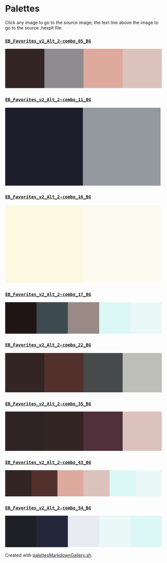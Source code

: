 # Palettes

Click any image to go to the source image; the text line above the image to go to the source .hexplt file.

### [`EB_Favorites_v2_Alt_2-combo_05_BG`](EB_Favorites_v2_Alt_2-combo_05_BG.hexplt)

[ ![EB_Favorites_v2_Alt_2-combo_05_BG.png](EB_Favorites_v2_Alt_2-combo_05_BG.png) ](EB_Favorites_v2_Alt_2-combo_05_BG.png)

### [`EB_Favorites_v2_Alt_2-combo_11_BG`](EB_Favorites_v2_Alt_2-combo_11_BG.hexplt)

[ ![EB_Favorites_v2_Alt_2-combo_11_BG.png](EB_Favorites_v2_Alt_2-combo_11_BG.png) ](EB_Favorites_v2_Alt_2-combo_11_BG.png)

### [`EB_Favorites_v2_Alt_2-combo_16_BG`](EB_Favorites_v2_Alt_2-combo_16_BG.hexplt)

[ ![EB_Favorites_v2_Alt_2-combo_16_BG.png](EB_Favorites_v2_Alt_2-combo_16_BG.png) ](EB_Favorites_v2_Alt_2-combo_16_BG.png)

### [`EB_Favorites_v2_Alt_2-combo_17_BG`](EB_Favorites_v2_Alt_2-combo_17_BG.hexplt)

[ ![EB_Favorites_v2_Alt_2-combo_17_BG.png](EB_Favorites_v2_Alt_2-combo_17_BG.png) ](EB_Favorites_v2_Alt_2-combo_17_BG.png)

### [`EB_Favorites_v2_Alt_2-combo_22_BG`](EB_Favorites_v2_Alt_2-combo_22_BG.hexplt)

[ ![EB_Favorites_v2_Alt_2-combo_22_BG.png](EB_Favorites_v2_Alt_2-combo_22_BG.png) ](EB_Favorites_v2_Alt_2-combo_22_BG.png)

### [`EB_Favorites_v2_Alt_2-combo_35_BG`](EB_Favorites_v2_Alt_2-combo_35_BG.hexplt)

[ ![EB_Favorites_v2_Alt_2-combo_35_BG.png](EB_Favorites_v2_Alt_2-combo_35_BG.png) ](EB_Favorites_v2_Alt_2-combo_35_BG.png)

### [`EB_Favorites_v2_Alt_2-combo_43_BG`](EB_Favorites_v2_Alt_2-combo_43_BG.hexplt)

[ ![EB_Favorites_v2_Alt_2-combo_43_BG.png](EB_Favorites_v2_Alt_2-combo_43_BG.png) ](EB_Favorites_v2_Alt_2-combo_43_BG.png)

### [`EB_Favorites_v2_Alt_2-combo_54_BG`](EB_Favorites_v2_Alt_2-combo_54_BG.hexplt)

[ ![EB_Favorites_v2_Alt_2-combo_54_BG.png](EB_Favorites_v2_Alt_2-combo_54_BG.png) ](EB_Favorites_v2_Alt_2-combo_54_BG.png)

Created with [palettesMarkdownGallery.sh](https://github.com/earthbound19/_ebDev/blob/master/scripts/imgAndVideo/palettesMarkdownGallery.sh).